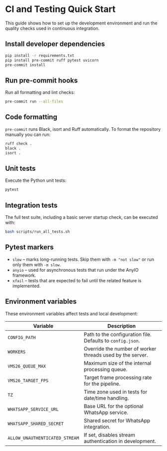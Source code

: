 # CI and Testing Quick Start

This guide shows how to set up the development environment and run the quality
checks used in continuous integration.

## Install developer dependencies

```bash
pip install -r requirements.txt
pip install pre-commit ruff pytest uvicorn
pre-commit install
```

## Run pre-commit hooks

Run all formatting and lint checks:

```bash
pre-commit run --all-files
```

## Code formatting

`pre-commit` runs Black, isort and Ruff automatically. To format the repository
manually you can run:

```bash
ruff check .
black .
isort .
```

## Unit tests

Execute the Python unit tests:

```bash
pytest
```

## Integration tests

The full test suite, including a basic server startup check, can be executed
with:

```bash
bash scripts/run_all_tests.sh
```

## Pytest markers

- `slow` – marks long-running tests. Skip them with `-m "not slow"` or run only
  them with `-m slow`.
- `anyio` – used for asynchronous tests that run under the AnyIO framework.
- `xfail` – tests that are expected to fail until the related feature is
  implemented.

## Environment variables

These environment variables affect tests and local development:

| Variable | Description |
|----------|-------------|
| `CONFIG_PATH` | Path to the configuration file. Defaults to `config.json`. |
| `WORKERS` | Override the number of worker threads used by the server. |
| `VMS26_QUEUE_MAX` | Maximum size of the internal processing queue. |
| `VMS26_TARGET_FPS` | Target frame processing rate for the pipeline. |
| `TZ` | Time zone used in tests for date/time handling. |
| `WHATSAPP_SERVICE_URL` | Base URL for the optional WhatsApp service. |
| `WHATSAPP_SHARED_SECRET` | Shared secret for WhatsApp integration. |
| `ALLOW_UNAUTHENTICATED_STREAM` | If set, disables stream authentication in development. |
